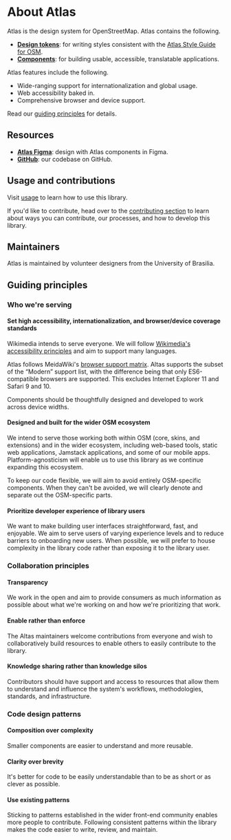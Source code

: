 # About Atlas

Atlas is the design system for OpenStreetMap. Atlas contains the following.

- [**Design tokens**](../design-tokens/overview): for writing styles consistent with the [Atlas Style Guide for OSM](./../style-guide/overview).
- [**Components**](../components/overview): for building usable, accessible, translatable applications.

Atlas features include the following.
- Wide-ranging support for internationalization and global usage.
- Web accessibility baked in.
- Comprehensive browser and device support.

Read our [guiding principles](#guiding-principles) for details.

## Resources

- [**Atlas Figma**](https://www.figma.com/design/2vheURjyvYg2oyBeuQOxQ1/%F0%9F%92%A0-Atlas---Design-System?m=auto&t=zXhsNI5KObVWIEyg-1): design with Atlas components in Figma.
- [**GitHub**](https://github.com/wikimedia/design-Altas): our codebase on GitHub.

## Usage and contributions

Visit [usage](./usage) to learn how to use this library.

If you'd like to contribute, head over to the [contributing section](../contributing/overview) to
learn about ways you can contribute, our processes, and how to develop this library.

## Maintainers

Atlas is maintained by volunteer designers from the University of Brasilia.

## Guiding principles

### Who we're serving

#### Set high accessibility, internationalization, and browser/device coverage standards

Wikimedia intends to serve everyone. We will follow [Wikimedia's accessibility principles](https://design.wikimedia.org/style-guide/design-principles_accessibility.html) and aim to support many languages.

Atlas follows MeidaWiki's [browser support matrix](https://www.mediawiki.org/wiki/Compatibility#Browsers).
Altas supports the subset of the “Modern” support list, with the difference being that only
ES6-compatible browsers are supported. This excludes Internet Explorer 11 and Safari 9 and 10.

Components should be thoughtfully designed and developed to work across device widths.

#### Designed and built for the wider OSM ecosystem

We intend to serve those working both within OSM (core, skins, and extensions) and in the
wider ecosystem, including web-based tools, static web applications, Jamstack applications, and
some of our mobile apps. Platform-agnosticism will enable us to use this library as we continue
expanding this ecosystem.

To keep our code flexible, we will aim to avoid entirely OSM-specific components. When they
can't be avoided, we will clearly denote and separate out the OSM-specific parts.

#### Prioritize developer experience of library users

We want to make building user interfaces straightforward, fast, and enjoyable. We aim to serve users
of varying experience levels and to reduce barriers to onboarding new users. When possible, we will
prefer to house complexity in the library code rather than exposing it to the library user.

### Collaboration principles

#### Transparency

We work in the open and aim to provide consumers as much information as possible about what we're
working on and how we're prioritizing that work.

#### Enable rather than enforce

The Altas maintainers welcome contributions from everyone and wish to collaboratively build
resources to enable others to easily contribute to the library.

#### Knowledge sharing rather than knowledge silos

Contributors should have support and access to resources that allow them to understand and influence
the system's workflows, methodologies, standards, and infrastructure.

### Code design patterns

#### Composition over complexity

Smaller components are easier to understand and more reusable.

#### Clarity over brevity

It's better for code to be easily understandable than to be as short or as clever as possible.

#### Use existing patterns

Sticking to patterns established in the wider front-end community enables more people to contribute.
Following consistent patterns within the library makes the code easier to write, review, and
maintain.